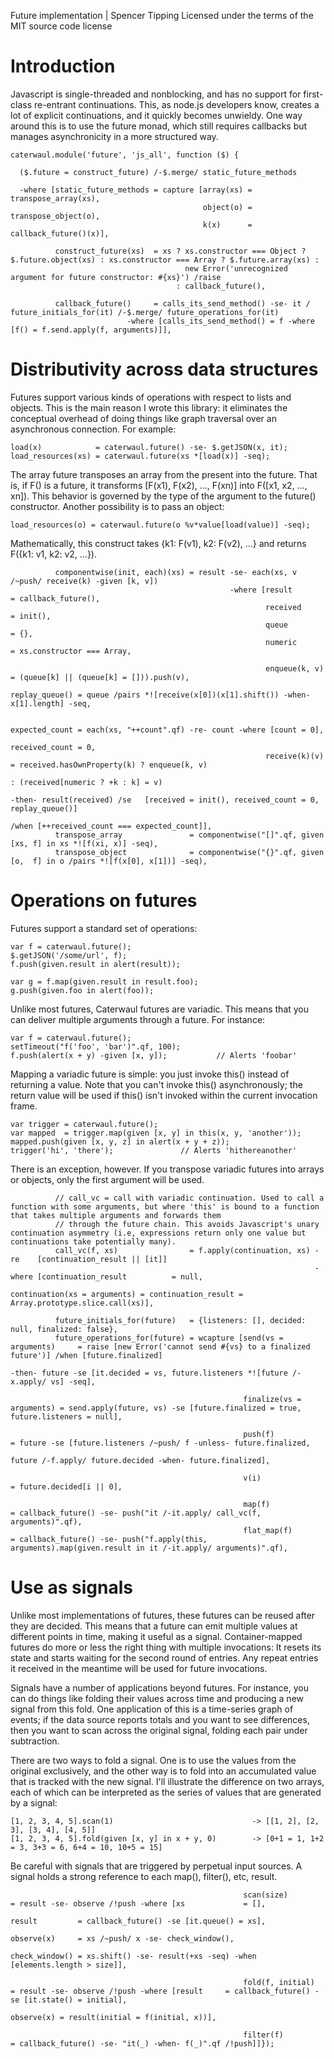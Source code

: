 Future implementation | Spencer Tipping
Licensed under the terms of the MIT source code license

# Introduction

Javascript is single-threaded and nonblocking, and has no support for first-class re-entrant continuations. This, as node.js developers know, creates a lot of explicit continuations, and it
quickly becomes unwieldy. One way around this is to use the future monad, which still requires callbacks but manages asynchronicity in a more structured way.

    caterwaul.module('future', 'js_all', function ($) {

      ($.future = construct_future) /-$.merge/ static_future_methods

      -where [static_future_methods = capture [array(xs) = transpose_array(xs),
                                               object(o) = transpose_object(o),
                                               k(x)      = callback_future()(x)],

              construct_future(xs)  = xs ? xs.constructor === Object ? $.future.object(xs) : xs.constructor === Array ? $.future.array(xs) :
                                           new Error('unrecognized argument for future constructor: #{xs}') /raise
                                         : callback_future(),

              callback_future()     = calls_its_send_method() -se- it / future_initials_for(it) /-$.merge/ future_operations_for(it)
                              -where [calls_its_send_method() = f -where [f() = f.send.apply(f, arguments)]],

# Distributivity across data structures

Futures support various kinds of operations with respect to lists and objects. This is the main reason I wrote this library: it eliminates the conceptual overhead of doing things like graph
traversal over an asynchronous connection. For example:

    load(x)            = caterwaul.future() -se- $.getJSON(x, it);
    load_resources(xs) = caterwaul.future(xs *[load(x)] -seq);

The array future transposes an array from the present into the future. That is, if F() is a future, it transforms [F(x1), F(x2), ..., F(xn)] into F([x1, x2, ..., xn]). This behavior is
governed by the type of the argument to the future() constructor. Another possibility is to pass an object:

    load_resources(o) = caterwaul.future(o %v*value[load(value)] -seq);

Mathematically, this construct takes {k1: F(v1), k2: F(v2), ...} and returns F({k1: v1, k2: v2, ...}).

              componentwise(init, each)(xs) = result -se- each(xs, v /~push/ receive(k) -given [k, v])
                                                     -where [result         = callback_future(),
                                                             received       = init(),
                                                             queue          = {},
                                                             numeric        = xs.constructor === Array,

                                                             enqueue(k, v)  = (queue[k] || (queue[k] = [])).push(v),
                                                             replay_queue() = queue /pairs *![receive(x[0])(x[1].shift()) -when- x[1].length] -seq,

                                                             expected_count = each(xs, "++count".qf) -re- count -where [count = 0],
                                                             received_count = 0,
                                                             receive(k)(v)  = received.hasOwnProperty(k) ? enqueue(k, v)
                                                                                                         : (received[numeric ? +k : k] = v)
                                                                                                           -then- result(received) /se   [received = init(), received_count = 0, replay_queue()]
                                                                                                                                   /when [++received_count === expected_count]],
              transpose_array               = componentwise("[]".qf, given [xs, f] in xs *![f(xi, x)] -seq),
              transpose_object              = componentwise("{}".qf, given [o,  f] in o /pairs *![f(x[0], x[1])] -seq),

# Operations on futures

Futures support a standard set of operations:

    var f = caterwaul.future();
    $.getJSON('/some/url', f);
    f.push(given.result in alert(result));

    var g = f.map(given.result in result.foo);
    g.push(given.foo in alert(foo));

Unlike most futures, Caterwaul futures are variadic. This means that you can deliver multiple arguments through a future. For instance:

    var f = caterwaul.future();
    setTimeout("f('foo', 'bar')".qf, 100);
    f.push(alert(x + y) -given [x, y]);           // Alerts 'foobar'

Mapping a variadic future is simple: you just invoke this() instead of returning a value. Note that you can't invoke this() asynchronously; the return value will be used if this() isn't
invoked within the current invocation frame.

    var trigger = caterwaul.future();
    var mapped  = trigger.map(given [x, y] in this(x, y, 'another'));
    mapped.push(given [x, y, z] in alert(x + y + z));
    trigger('hi', 'there');               // Alerts 'hithereanother'

There is an exception, however. If you transpose variadic futures into arrays or objects, only the first argument will be used.

              // call_vc = call with variadic continuation. Used to call a function with some arguments, but where 'this' is bound to a function that takes multiple arguments and forwards them
              // through the future chain. This avoids Javascript's unary continuation asymmetry (i.e, expressions return only one value but continuations take potentially many).
              call_vc(f, xs)                = f.apply(continuation, xs) -re    [continuation_result || [it]]
                                                                        -where [continuation_result          = null,
                                                                                continuation(xs = arguments) = continuation_result = Array.prototype.slice.call(xs)],

              future_initials_for(future)   = {listeners: [], decided: null, finalized: false},
              future_operations_for(future) = wcapture [send(vs = arguments)     = raise [new Error('cannot send #{vs} to a finalized future')] /when [future.finalized]
                                                                                   -then- future -se [it.decided = vs, future.listeners *![future /-x.apply/ vs] -seq],

                                                        finalize(vs = arguments) = send.apply(future, vs) -se [future.finalized = true, future.listeners = null],

                                                        push(f)                  = future -se [future.listeners /~push/ f -unless- future.finalized,
                                                                                               future /-f.apply/ future.decided -when- future.finalized],

                                                        v(i)                     = future.decided[i || 0],

                                                        map(f)                   = callback_future() -se- push("it /-it.apply/ call_vc(f, arguments)".qf),
                                                        flat_map(f)              = callback_future() -se- push("f.apply(this, arguments).map(given.result in it /-it.apply/ arguments)".qf),

# Use as signals

Unlike most implementations of futures, these futures can be reused after they are decided. This means that a future can emit multiple values at different points in time, making it useful as a
signal. Container-mapped futures do more or less the right thing with multiple invocations: It resets its state and starts waiting for the second round of entries. Any repeat entries it
received in the meantime will be used for future invocations.

Signals have a number of applications beyond futures. For instance, you can do things like folding their values across time and producing a new signal from this fold. One application of this
is a time-series graph of events; if the data source reports totals and you want to see differences, then you want to scan across the original signal, folding each pair under subtraction.

There are two ways to fold a signal. One is to use the values from the original exclusively, and the other way is to fold into an accumulated value that is tracked with the new signal. I'll
illustrate the difference on two arrays, each of which can be interpreted as the series of values that are generated by a signal:

    [1, 2, 3, 4, 5].scan(1)                               -> [[1, 2], [2, 3], [3, 4], [4, 5]]
    [1, 2, 3, 4, 5].fold(given [x, y] in x + y, 0)        -> [0+1 = 1, 1+2 = 3, 3+3 = 6, 6+4 = 10, 10+5 = 15]

Be careful with signals that are triggered by perpetual input sources. A signal holds a strong reference to each map(), filter(), etc, result.

                                                        scan(size)           = result -se- observe /!push -where [xs             = [],
                                                                                                                  result         = callback_future() -se [it.queue() = xs],
                                                                                                                  observe(x)     = xs /~push/ x -se- check_window(),
                                                                                                                  check_window() = xs.shift() -se- result(+xs -seq) -when [elements.length > size]],

                                                        fold(f, initial)     = result -se- observe /!push -where [result     = callback_future() -se [it.state() = initial],
                                                                                                                  observe(x) = result(initial = f(initial, x))],

                                                        filter(f)            = callback_future() -se- "it(_) -when- f(_)".qf /!push]]});